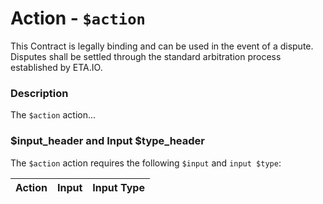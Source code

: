 # Action - `$action`

This Contract is legally binding and can be used in the event of a dispute. Disputes shall be settled through the standard arbitration process established by ETA.IO.

### Description

The `$action` action... 

### $input_header and Input $type_header

The `$action` action requires the following `$input` and `input $type`:

| Action | Input | Input Type |
|:--|:--|:--|
